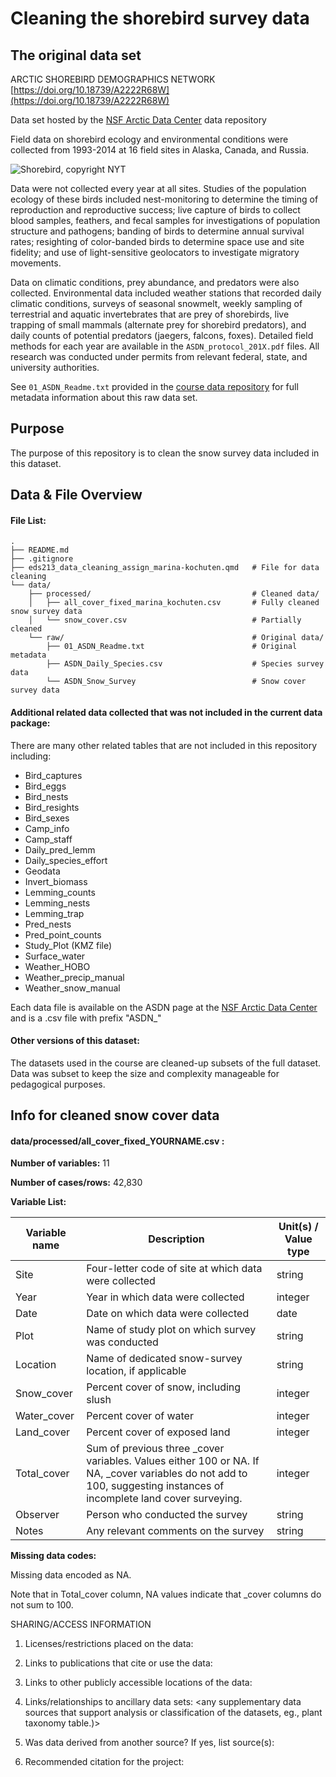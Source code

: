 # Cleaning the shorebird survey data

## The original data set

ARCTIC SHOREBIRD DEMOGRAPHICS NETWORK [https://doi.org/10.18739/A2222R68W](https://doi.org/10.18739/A2222R68W)

Data set hosted by the [NSF Arctic Data Center](https://arcticdata.io) data repository 

Field data on shorebird ecology and environmental conditions were collected from 1993-2014 at 16 field sites in Alaska, Canada, and Russia.

![Shorebird, copyright NYT](https://static01.nyt.com/images/2017/09/10/nyregion/10NATURE1/10NATURE1-superJumbo.jpg?quality=75&auto=webp)

Data were not collected every year at all sites. Studies of the population ecology of these birds included nest-monitoring to determine the timing of reproduction and reproductive success; live capture of birds to collect blood samples, feathers, and fecal samples for investigations of population structure and pathogens; banding of birds to determine annual survival rates; resighting of color-banded birds to determine space use and site fidelity; and use of light-sensitive geolocators to investigate migratory movements. 

Data on climatic conditions, prey abundance, and predators were also collected. Environmental data included weather stations that recorded daily climatic conditions, surveys of seasonal snowmelt, weekly sampling of terrestrial and aquatic invertebrates that are prey of shorebirds, live trapping of small mammals (alternate prey for shorebird predators), and daily counts of potential predators (jaegers, falcons, foxes). Detailed field methods for each year are available in the `ASDN_protocol_201X.pdf` files. All research was conducted under permits from relevant federal, state, and university authorities.

See `01_ASDN_Readme.txt` provided in the [course data repository](https://github.com/UCSB-Library-Research-Data-Services/bren-meds213-spring-2024-class-data) for full metadata information about this raw data set.

## Purpose

The purpose of this repository is to clean the snow survey data included in this dataset. 

## Data & File Overview

#### File List:

```
.
├── README.md
├── .gitignore
├── eds213_data_cleaning_assign_marina-kochuten.qmd   # File for data cleaning
└── data/
    ├── processed/                                    # Cleaned data/
    │   ├── all_cover_fixed_marina_kochuten.csv       # Fully cleaned snow survey data
    │   └── snow_cover.csv                            # Partially cleaned
    └── raw/                                          # Original data/
        ├── 01_ASDN_Readme.txt                        # Original metadata
        ├── ASDN_Daily_Species.csv                    # Species survey data
        └── ASDN_Snow_Survey                          # Snow cover survey data
```


#### Additional related data collected that was not included in the current data package:

There are many other related tables that are not included in this repository including:

- Bird_captures
- Bird_eggs
- Bird_nests
- Bird_resights
- Bird_sexes
- Camp_info
- Camp_staff
- Daily_pred_lemm
- Daily_species_effort
- Geodata
- Invert_biomass
- Lemming_counts
- Lemming_nests
- Lemming_trap
- Pred_nests
- Pred_point_counts
- Study_Plot	(KMZ file)
- Surface_water
- Weather_HOBO
- Weather_precip_manual
- Weather_snow_manual

Each data file is available on the ASDN page at the [NSF Arctic Data Center](https://arcticdata.io) and is a .csv file with prefix "ASDN_"

#### Other versions of this dataset:

The datasets used in the course are cleaned-up subsets of the full dataset. Data was subset to keep the size and complexity manageable for pedagogical purposes.


## Info for cleaned snow cover data

#### data/processed/all_cover_fixed_YOURNAME.csv : 

**Number of variables:** 11

**Number of cases/rows:** 42,830

**Variable List:**

| Variable name | Description                                                                                                                                                           | Unit(s) / Value type |
|---------------|-----------------------------------------------------------------------------------------------------------------------------------------------------------------------|----------------------|
| Site          | Four-letter code of site at which data were collected                                                                                                                 | string               |
| Year          | Year in which data were collected                                                                                                                                     | integer              |
| Date          | Date on which data were collected                                                                                                                                     | date                 |
| Plot          | Name of study plot on which survey was conducted                                                                                                                      | string               |
| Location      | Name of dedicated snow-survey location, if applicable                                                                                                                 | string               |
| Snow_cover    | Percent cover of snow, including slush                                                                                                                                | integer              |
| Water_cover   | Percent cover of water                                                                                                                                                | integer              |
| Land_cover    | Percent cover of exposed land                                                                                                                                         | integer              |
| Total_cover   | Sum of previous three _cover variables. Values either 100 or NA.  If NA, _cover variables do not add to 100, suggesting instances of incomplete land cover surveying. | integer              |
| Observer      | Person who conducted the survey                                                                                                                                       | string               |
| Notes         | Any relevant comments on the survey                                                                                                                                   | string               |

**Missing data codes:**
   
Missing data encoded as NA.

Note that in Total_cover column, NA values indicate that _cover columns do not sum to 100. 


SHARING/ACCESS INFORMATION

1. Licenses/restrictions placed on the data:

2. Links to publications that cite or use the data:

3. Links to other publicly accessible locations of the data:

4. Links/relationships to ancillary data sets: <any supplementary data sources 
that support analysis or classification of the datasets, eg., plant taxonomy table.)>

5. Was data derived from another source? If yes, list source(s): <list citations 
to original sources>

6. Recommended citation for the project:

